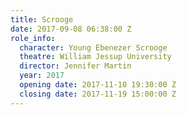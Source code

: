 ```yaml
---
title: Scrooge
date: 2017-09-08 06:38:00 Z
role_info:
  character: Young Ebenezer Scrooge
  theatre: William Jessup University
  director: Jennifer Martin
  year: 2017
  opening date: 2017-11-10 19:30:00 Z
  closing date: 2017-11-19 15:00:00 Z
---
```



